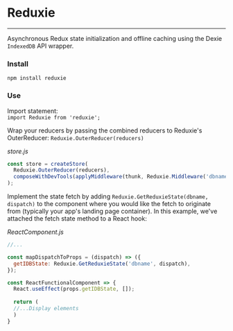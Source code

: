 # Reduxie
---
Asynchronous Redux state initialization and offline caching using the Dexie `IndexedDB` API wrapper.

### Install

```npm install reduxie```

### Use
Import statement:<br>
```import Reduxie from 'reduxie';```

Wrap your reducers by passing the combined reducers to Reduxie's OuterReducer: `Reduxie.OuterReducer(reducers)`

*store.js*
```javascript
const store = createStore(
  Reduxie.OuterReducer(reducers),
  composeWithDevTools(applyMiddleware(thunk, Reduxie.Middleware('dbname')))
);
```
Implement the state fetch by adding `Reduxie.GetReduxieState(dbname, dispatch)` to the component where you would like the fetch to originate from (typically your app's landing page container). In this example, we've attached the fetch state method to a React hook:

*ReactComponent.js*
```javascript
//...

const mapDispatchToProps = (dispatch) => ({
  getIDBState: Reduxie.GetReduxieState('dbname', dispatch),
});

const ReactFunctionalComponent => {
  React.useEffect(props.getIDBState, []);
  
  return (
  //...Display elements
  )
}
```


